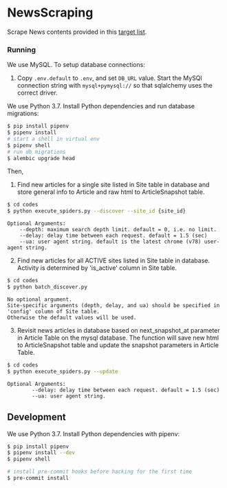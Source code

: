 # NewsScraping
Scrape News contents provided in this [target list](https://airtable.com/tbl3DrYs5mXgl0EV9/viw2cuXweY8OxNkX6?blocks=hide).

### Running

We use MySQL.  To setup database connections:

1. Copy `.env.default` to `.env`, and set `DB_URL` value.  Start the MySQl connection string with `mysql+pymysql://` so that sqlalchemy uses the correct driver.

We use Python 3.7.  Install Python dependencies and run database migrations:

```sh
$ pip install pipenv
$ pipenv install
# start a shell in virtual env
$ pipenv shell
# run db migrations
$ alembic upgrade head
```

Then,

1. Find new articles for a single site listed in Site table in database and store general info to Article and raw html to ArticleSnapshot table.
```sh
$ cd codes
$ python execute_spiders.py --discover --site_id {site_id}
```
    Optional Arguments:
        --depth: maximum search depth limit. default = 0, i.e. no limit.  
        --delay: delay time between each request. default = 1.5 (sec)
        --ua: user agent string. default is the latest chrome (v78) user-agent string.

2. Find new articles for all ACTIVE sites listed in Site table in database. Activity is determined by 'is_active' column in Site table.
 ```sh
$ cd codes
$ python batch_discover.py
```

    No optional argument. 
    Site-specific arguments (depth, delay, and ua) should be specified in 'config' column of Site table. 
    Otherwise the default values will be used. 

3. Revisit news articles in database based on next_snapshot_at parameter in Article Table on the mysql database.
The function will save new html to ArticleSnapshot table and update the snapshot parameters in Article Table.
```sh
$ cd codes
$ python execute_spiders.py --update
```
    Optional Arguments: 
            --delay: delay time between each request. default = 1.5 (sec)
            --ua: user agent string.

## Development

We use Python 3.7.  Install Python dependencies with pipenv:

```sh
$ pip install pipenv
$ pipenv install --dev
$ pipenv shell

# install pre-commit hooks before hacking for the first time
$ pre-commit install
```
